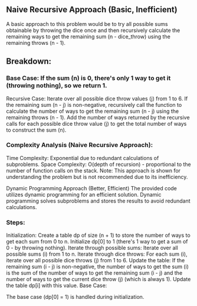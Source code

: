 ## Naive Recursive Approach (Basic, Inefficient)
A basic approach to this problem would be to try all possible sums obtainable by throwing the dice once and then recursively calculate the remaining ways to get the remaining sum (n - dice_throw) using the remaining throws (n - 1).

## Breakdown:

### Base Case: If the sum (n) is 0, there's only 1 way to get it (throwing nothing), so we return 1.
Recursive Case:
Iterate over all possible dice throw values (j) from 1 to 6.
If the remaining sum (n - j) is non-negative, recursively call the function to calculate the number of ways to get the remaining sum (n - j) using the remaining throws (n - 1).
Add the number of ways returned by the recursive calls for each possible dice throw value (j) to get the total number of ways to construct the sum (n).
### Complexity Analysis (Naive Recursive Approach):

Time Complexity: Exponential due to redundant calculations of subproblems.
Space Complexity: O(depth of recursion) - proportional to the number of function calls on the stack.
Note: This approach is shown for understanding the problem but is not recommended due to its inefficiency.

Dynamic Programming Approach (Better, Efficient)
The provided code utilizes dynamic programming for an efficient solution. Dynamic programming solves subproblems and stores the results to avoid redundant calculations.

### Steps:

Initialization:
Create a table dp of size (n + 1) to store the number of ways to get each sum from 0 to n.
Initialize dp[0] to 1 (there's 1 way to get a sum of 0 - by throwing nothing).
Iterate through possible sums:
Iterate over all possible sums (i) from 1 to n.
Iterate through dice throws:
For each sum (i), iterate over all possible dice throws (j) from 1 to 6.
Update the table:
If the remaining sum (i - j) is non-negative, the number of ways to get the sum (i) is the sum of the number of ways to get the remaining sum (i - j) and the number of ways to get the current dice throw (j) (which is always 1).
Update the table dp[i] with this value.
Base Case:

The base case (dp[0] = 1) is handled during initialization.
